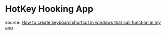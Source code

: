 # HotKey Hooking App

source: [How to create keyboard shortcut in windows that call function in my app](https://stackoverflow.com/questions/3568513/how-to-create-keyboard-shortcut-in-windows-that-call-function-in-my-app/3569097#3569097)